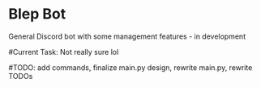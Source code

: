 # Blep Bot
 General Discord bot with some management features - in development

#Current Task: Not really sure lol

#TODO: add commands, finalize main.py design, rewrite main.py, rewrite TODOs
